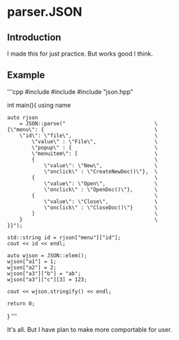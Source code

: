 parser.JSON
==========

Introduction
----------
I made this for just practice. But works good I think.

Example
----------

'''cpp
#include <iostream>
#include <string>
#include "json.hpp"

int main(){
	using name

	auto rjson
		= JSON::parse("								\
	{\"menu\": {									\
		\"id\": \"file\",							\
			\"value\" : \"File\",					\
			\"popup\" : {							\
			\"menuitem\": [							\
			{										\
				\"value\": \"New\",					\
				\"onclick\" : \"CreateNewDoc()\"},	\
			{										\
				\"value\": \"Open\",				\
				\"onclick\" : \"OpenDoc()\"},		\
			{										\
				\"value\": \"Close\",				\
				\"onclick\" : \"CloseDoc()\"}		\
			]										\
		}											\
	}}");

	std::string id = rjson["menu"]["id"];
	cout << id << endl;

	auto wjson = JSON::elem();
	wjson["a1"] = 1;
	wjson["a2"] = 2;
	wjson["a3"]["b"] = "ab";
	wjson["a3"]["c"][3] = 123;

	cout << wjson.stringify() << endl;

	return 0;
}
'''

It's all. But I have plan to make more comportable for user.
